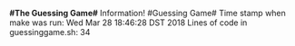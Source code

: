 **#The Guessing Game#** Information!
#Guessing Game#
Time stamp when make was run:
Wed Mar 28 18:46:28 DST 2018
Lines of code in guessinggame.sh:
34
